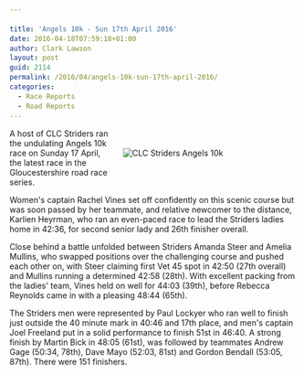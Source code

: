 ```yaml
---

title: 'Angels 10k - Sun 17th April 2016'
date: 2016-04-18T07:59:18+01:00
author: Clark Lawson
layout: post
guid: 2114
permalink: /2016/04/angels-10k-sun-17th-april-2016/
categories:
  - Race Reports
  - Road Reports
---
```

<div style="float: right; padding: 20px 20px 20px 20px; width: 285px;">
  <p>
    <img class="alignright 2115" src="/Images/2016/04/CLC-Striders-Angels-10k-265x300.jpg" alt="CLC Striders Angels 10k" width="265" height="300" srcset="/Images/2016/04/CLC-Striders-Angels-10k-265x300.jpg 265w, /Images/2016/04/CLC-Striders-Angels-10k.jpg 848w" sizes="(max-width: 265px) 100vw, 265px" />
  </p>
</div>

A host of CLC Striders ran the undulating Angels 10k race on Sunday 17 April, the latest race in the Gloucestershire road race series.

Women's captain Rachel Vines set off confidently on this scenic course but was soon passed by her teammate, and relative newcomer to the distance, Karlien Heyrman, who ran an even-paced race to lead the Striders ladies home in 42:36, for second senior lady and 26th finisher overall.

Close behind a battle unfolded between Striders Amanda Steer and Amelia Mullins, who swapped positions over the challenging course and pushed each other on, with Steer claiming first Vet 45 spot in 42:50 (27th overall) and Mullins running a determined 42:58 (28th). With excellent packing from the ladies' team, Vines held on well for 44:03 (39th), before Rebecca Reynolds came in with a pleasing 48:44 (65th).

The Striders men were represented by Paul Lockyer who ran well to finish just outside the 40 minute mark in 40:46 and 17th place, and men's captain Joel Freeland put in a solid performance to finish 51st in 46:40. A strong finish by Martin Bick in 48:05 (61st), was followed by teammates Andrew Gage (50:34, 78th), Dave Mayo (52:03, 81st) and Gordon Bendall (53:05, 87th). There were 151 finishers.

